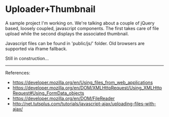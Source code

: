 # Uploader+Thumbnail
A sample project I'm working on. We're talking about a couple of jQuery based, loosely coupled, javascript components.
The first takes care of file upload while the second displays the associated thumbnail.

Javascript files can be found in 'public/js/' folder.
Old browsers are supported via iframe fallback.

Still in construction...

___________________________
References:

 * https://developer.mozilla.org/en/Using_files_from_web_applications
 * https://developer.mozilla.org/en/DOM/XMLHttpRequest/Using_XMLHttpRequest#Using_FormData_objects
 * https://developer.mozilla.org/en/DOM/FileReader
 * http://net.tutsplus.com/tutorials/javascript-ajax/uploading-files-with-ajax/